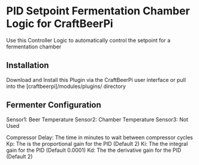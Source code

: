 # PID Setpoint Fermentation Chamber Logic for CraftBeerPi

Use this Controller Logic to automatically control the setpoint for a fermentation chamber

## Installation

Download and Install this Plugin via the CraftBeerPi user interface
or pull into the [craftbeerpi]/modules/plugins/ directory

## Fermenter Configuration

Sensor1: Beer Temperature
Sensor2: Chamber Temperature
Sensor3: Not Used

Compressor Delay: The time in minutes to wait between compressor cycles
Kp: The is the proportional gain for the PID (Default 2)
Ki: The the integral gain for the PID (Default 0.0001)
Kd: The the derivative gain for the PID (Default 2)

